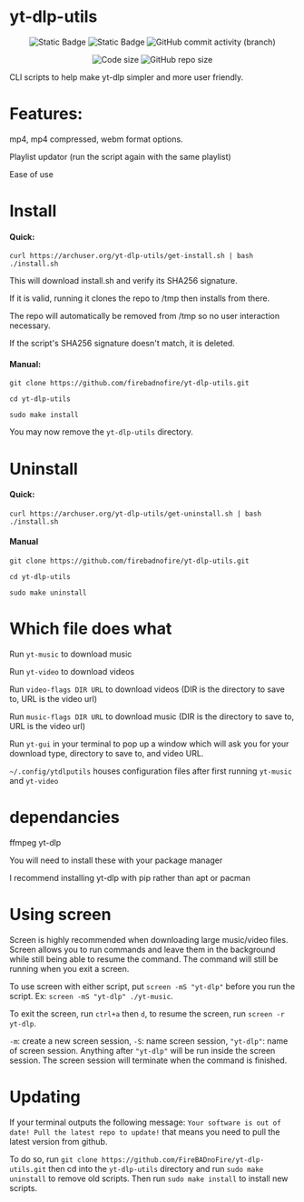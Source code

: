 # yt-dlp-utils
<p align="center">
  <img alt="Static Badge" src="https://img.shields.io/badge/Easy_to_use-Easy_to_install-green">
  <img alt="Static Badge" src="https://img.shields.io/badge/License-LOSS-green">
  <img alt="GitHub commit activity (branch)" src="https://img.shields.io/github/commit-activity/t/firebadnofire/yt-dlp-utils">
</p>

<p align="center">
  <img src="https://img.shields.io/github/languages/code-size/firebadnofire/yt-dlp-utils.svg" alt="Code size"/>
  <img src="https://img.shields.io/github/repo-size/firebadnofire/yt-dlp-utils.svg" alt="GitHub repo size"/>
</p>


CLI scripts to help make yt-dlp simpler and more user friendly.

# Features:
 mp4, mp4 compressed, webm format options. 

Playlist updator (run the script again with the same playlist)

Ease of use

# Install 

#### Quick:

```
curl https://archuser.org/yt-dlp-utils/get-install.sh | bash
./install.sh
```

This will download install.sh and verify its SHA256 signature.

If it is valid, running it clones the repo to /tmp then installs from there.

The repo will automatically be removed from /tmp so no user interaction necessary.

If the script's SHA256 signature doesn't match, it is deleted.

#### Manual:
```
git clone https://github.com/firebadnofire/yt-dlp-utils.git

cd yt-dlp-utils

sudo make install
```

You may now remove the `yt-dlp-utils` directory.

# Uninstall

#### Quick:
```
curl https://archuser.org/yt-dlp-utils/get-uninstall.sh | bash
./install.sh
```
#### Manual
```
git clone https://github.com/firebadnofire/yt-dlp-utils.git

cd yt-dlp-utils

sudo make uninstall
```
# Which file does what
Run `yt-music` to download music

Run `yt-video` to download videos

Run `video-flags DIR URL` to download videos (DIR is the directory to save to, URL is the video url)

Run `music-flags DIR URL` to download music (DIR is the directory to save to, URL is the video url)

Run `yt-gui` in your terminal to pop up a window which will ask you for your download type, directory to save to, and video URL.

`~/.config/ytdlputils` houses configuration files after first running `yt-music` and `yt-video`

# dependancies
ffmpeg yt-dlp

You will need to install these with your package manager

I recommend installing yt-dlp with pip rather than apt or pacman

# Using screen
Screen is highly recommended when downloading large music/video files. Screen allows you to run commands and leave them in the background while still being able to resume the command. The command will still be running when you exit a screen.

To use screen with either script, put `screen -mS "yt-dlp"` before you run the script. Ex: `screen -mS "yt-dlp" ./yt-music`. 

To exit the screen, run `ctrl+a` then `d`, to resume the screen, run `screen -r yt-dlp`.

`-m`: create a new screen session, `-S`: name screen session, `"yt-dlp"`: name of screen session. Anything after `"yt-dlp"` will be run inside the screen session. The screen session will terminate when the command is finished.

# Updating
If your terminal outputs the following message:
`Your software is out of date! Pull the latest repo to update!`
that means you need to pull the latest version from github.

To do so, run `git clone https://github.com/FireBADnoFire/yt-dlp-utils.git` then cd into the `yt-dlp-utils` directory and run `sudo make uninstall` to remove old scripts. Then run `sudo make install` to install new scripts.

